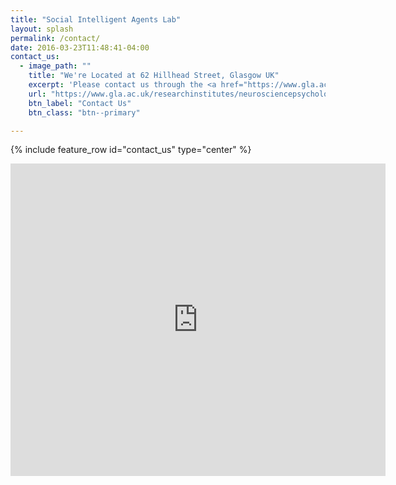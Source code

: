 ```yaml
---
title: "Social Intelligent Agents Lab"
layout: splash
permalink: /contact/
date: 2016-03-23T11:48:41-04:00
contact_us:
  - image_path: ""
    title: "We're Located at 62 Hillhead Street, Glasgow UK"
    excerpt: 'Please contact us through the <a href="https://www.gla.ac.uk/researchinstitutes/neurosciencepsychology/contact/"> School of Neuroscience and Psychology</a>'
    url: "https://www.gla.ac.uk/researchinstitutes/neurosciencepsychology/contact/"
    btn_label: "Contact Us"
    btn_class: "btn--primary"

---
```


{% include feature_row id="contact_us" type="center" %}

<div class="mapouter"><div class="gmap_canvas"><iframe width="600" height="500" id="gmap_canvas" src="https://maps.google.com/maps?q=62%20Hillhead%20Street%2C%20Glasgow%20UK&t=&z=13&ie=UTF8&iwloc=&output=embed" frameborder="0" scrolling="no" marginheight="0" marginwidth="0"></iframe><a href="https://www.pureblack.de">webseite erstellen</a></div><style>.mapouter{text-align:right;height:500px;width:600px;}.gmap_canvas {overflow:hidden;background:none!important;height:500px;width:600px;}</style></div>
